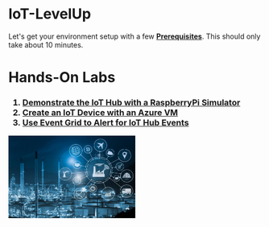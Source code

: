 # IoT-LevelUp
<p>
Let's get your environment setup with a few <b><a href="prerequisites.md">Prerequisites</a></b>.  This should only take about 10 minutes.
<p>
<h1>Hands-On Labs</h1>

<h3>
<ol>
  <li><a href="RaspberryPiSimulator.md">Demonstrate the IoT Hub with a RaspberryPi Simulator</a>
  <li><a href="IoTDeviceVM.md">Create an IoT Device with an Azure VM</a>
  <li><a href="EventGridAlert.md">Use Event Grid to Alert for IoT Hub Events</a>
</h2>
<p>
<img src="./images/iot.jpg" width="50%" height="50%">
